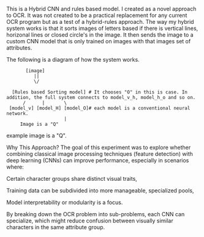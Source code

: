 This is a Hybrid CNN and rules based model. I created as a novel approach to OCR. 
It was not created to be a practical replacement for any current OCR program but as a test of a hybrid-rules approach. 
The way my hybrid system works is that it sorts images of letters based if there is vertical lines, horizonal lines or closed circle's in the image. It then sends the image to a custom CNN model that is only trained on images with that images set of attributes. 

The following is a diagram of how the system works. 



	       [image]
	          ||
	          \/

	  [Rules based Sorting model] # It chooses "O" in this is case. In addition, the full system connects to model_v_h, model_h_o and so on.  
	      /      |       \
	 [model_v] [model_H] [model_O]# each model is a conventional neural network. 
                         | 
		 Image is a "Q"


 
example image is a "Q". 


Why This Approach?
The goal of this experiment was to explore whether combining classical image processing techniques (feature detection) with deep learning (CNNs) can improve performance, especially in scenarios where:

Certain character groups share distinct visual traits,

Training data can be subdivided into more manageable, specialized pools,

Model interpretability or modularity is a focus.

By breaking down the OCR problem into sub-problems, each CNN can specialize, which might reduce confusion between visually similar characters in the same attribute group.
